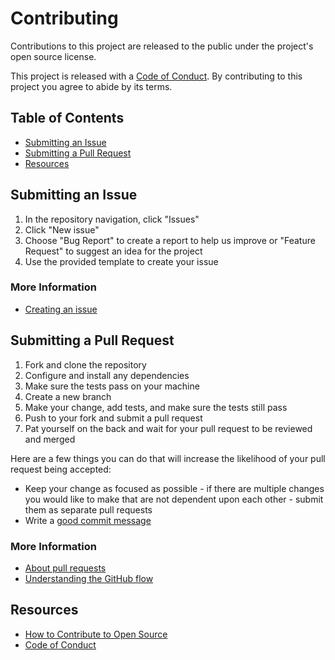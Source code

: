 # Contributing

Contributions to this project are released to the public under the project's open source license.

This project is released with a [Code of Conduct](CODE_OF_CONDUCT.md). By contributing to this project you agree to abide by its terms.

## Table of Contents

- [Submitting an Issue](#submitting-an-issue)
- [Submitting a Pull Request](#submitting-a-pull-request)
- [Resources](#resources)

## Submitting an Issue

1. In the repository navigation, click "Issues"
1. Click "New issue"
1. Choose "Bug Report" to create a report to help us improve or "Feature Request" to suggest an idea for the project
1. Use the provided template to create your issue

### More Information

- [Creating an issue](https://help.github.com/en/articles/creating-an-issue)

## Submitting a Pull Request

1. Fork and clone the repository
1. Configure and install any dependencies
1. Make sure the tests pass on your machine
1. Create a new branch
1. Make your change, add tests, and make sure the tests still pass
1. Push to your fork and submit a pull request
1. Pat yourself on the back and wait for your pull request to be reviewed and merged

Here are a few things you can do that will increase the likelihood of your pull request being accepted:

- Keep your change as focused as possible - if there are multiple changes you would like to make that are not dependent upon each other - submit them as separate pull requests
- Write a [good commit message](http://tbaggery.com/2008/04/19/a-note-about-git-commit-messages.html)

### More Information

- [About pull requests](https://help.github.com/en/articles/about-pull-requests)
- [Understanding the GitHub flow](https://guides.github.com/introduction/flow/)

## Resources

- [How to Contribute to Open Source](https://opensource.guide/how-to-contribute/)
- [Code of Conduct](CODE_OF_CONDUCT.md)
